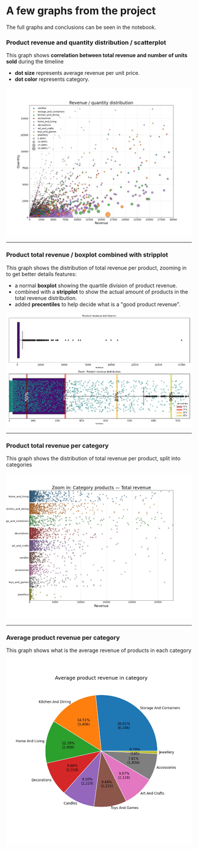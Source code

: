# A few graphs from the project
The full graphs and conclusions can be seen in the notebook.
### Product revenue and quantity distribution / scatterplot
This graph shows **correlation between total revenue and number of units sold** during the timeline
- **dot size** represents average revenue per unit price.
- **dot color** represents category.

![prod_rev-quant_dist.jpeg](prod_rev-quant_dist.jpeg)

---

### Product total revenue / boxplot combined with stripplot
This graph shows the distribution of total revenue per product, zooming in to get better details features:
- a normal **boxplot** showing the quartile division of product revenue.
- combined with a **stripplot** to show the actual amount of products in the total revenue distribution.
- added **precentiles** to help decide what is a "good product revenue".

![prod_rev_boxtriplot.jpeg](prod_rev_boxtriplot.jpeg)

---

### Product total revenue per category
This graph shows the distribution of total revenue per product, split into categories

![cat_prod_rev.jpeg](cat_prod_rev.jpeg)

---

### Average product revenue per category
This graph shows what is the average revenue of products in each category

![cat_avg_rev.jpeg](cat_avg_rev.jpeg)
